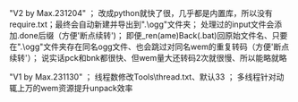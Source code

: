 "V2 by Max.231204" ；
改成python就快了很，几乎都是内置库，所以没有require.txt；最终会自动新建并导出到".\ogg"文件夹；
处理过的input文件会添加.done后缀（方便'断点续转')；
即便_ren(ame)Back(.bat)回原始文件名、只要在".\ogg"文件夹存在同名ogg文件、也会跳过对同名wem的重复转码（方便'断点续转'）；
说实话pck和bnk都很快、但wem量大还转码2次就很慢、所以能略就略

"V1 by Max.231130" ；
线程数修改Tools\thread.txt、默认33 ；
多线程针对动辄上万的wem资源提升unpack效率
